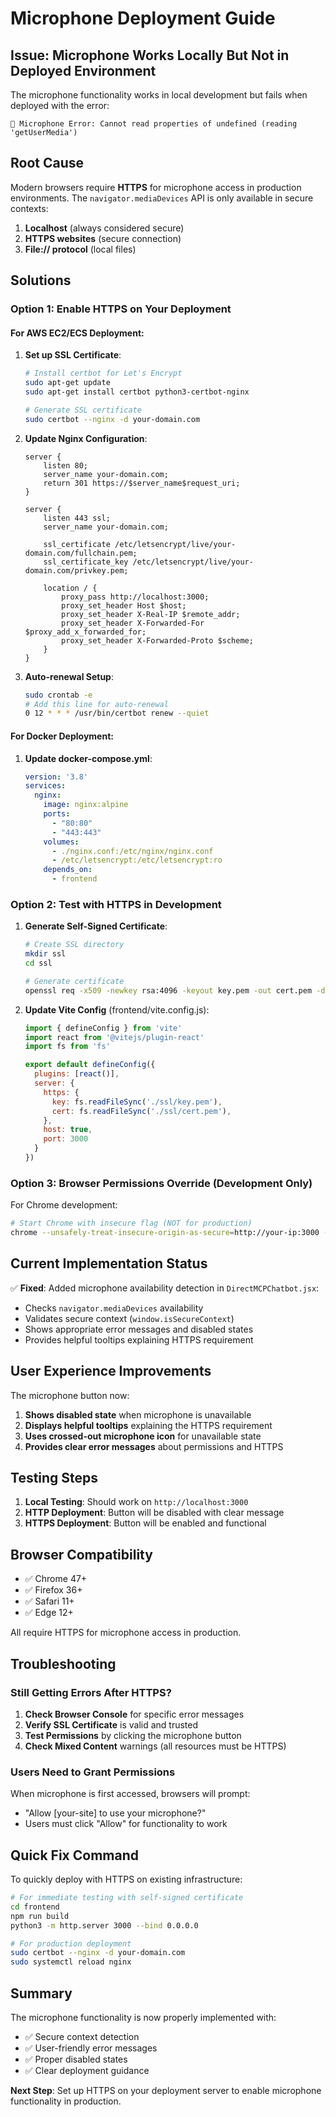 # Microphone Deployment Guide

## Issue: Microphone Works Locally But Not in Deployed Environment

The microphone functionality works in local development but fails when deployed with the error:
```
🎤 Microphone Error: Cannot read properties of undefined (reading 'getUserMedia')
```

## Root Cause

Modern browsers require **HTTPS** for microphone access in production environments. The `navigator.mediaDevices` API is only available in secure contexts:

1. **Localhost** (always considered secure)
2. **HTTPS websites** (secure connection)
3. **File:// protocol** (local files)

## Solutions

### Option 1: Enable HTTPS on Your Deployment

#### For AWS EC2/ECS Deployment:
1. **Set up SSL Certificate**:
   ```bash
   # Install certbot for Let's Encrypt
   sudo apt-get update
   sudo apt-get install certbot python3-certbot-nginx
   
   # Generate SSL certificate
   sudo certbot --nginx -d your-domain.com
   ```

2. **Update Nginx Configuration**:
   ```nginx
   server {
       listen 80;
       server_name your-domain.com;
       return 301 https://$server_name$request_uri;
   }
   
   server {
       listen 443 ssl;
       server_name your-domain.com;
       
       ssl_certificate /etc/letsencrypt/live/your-domain.com/fullchain.pem;
       ssl_certificate_key /etc/letsencrypt/live/your-domain.com/privkey.pem;
       
       location / {
           proxy_pass http://localhost:3000;
           proxy_set_header Host $host;
           proxy_set_header X-Real-IP $remote_addr;
           proxy_set_header X-Forwarded-For $proxy_add_x_forwarded_for;
           proxy_set_header X-Forwarded-Proto $scheme;
       }
   }
   ```

3. **Auto-renewal Setup**:
   ```bash
   sudo crontab -e
   # Add this line for auto-renewal
   0 12 * * * /usr/bin/certbot renew --quiet
   ```

#### For Docker Deployment:
1. **Update docker-compose.yml**:
   ```yaml
   version: '3.8'
   services:
     nginx:
       image: nginx:alpine
       ports:
         - "80:80"
         - "443:443"
       volumes:
         - ./nginx.conf:/etc/nginx/nginx.conf
         - /etc/letsencrypt:/etc/letsencrypt:ro
       depends_on:
         - frontend
   ```

### Option 2: Test with HTTPS in Development

1. **Generate Self-Signed Certificate**:
   ```bash
   # Create SSL directory
   mkdir ssl
   cd ssl
   
   # Generate certificate
   openssl req -x509 -newkey rsa:4096 -keyout key.pem -out cert.pem -days 365 -nodes
   ```

2. **Update Vite Config** (frontend/vite.config.js):
   ```javascript
   import { defineConfig } from 'vite'
   import react from '@vitejs/plugin-react'
   import fs from 'fs'
   
   export default defineConfig({
     plugins: [react()],
     server: {
       https: {
         key: fs.readFileSync('./ssl/key.pem'),
         cert: fs.readFileSync('./ssl/cert.pem'),
       },
       host: true,
       port: 3000
     }
   })
   ```

### Option 3: Browser Permissions Override (Development Only)

For Chrome development:
```bash
# Start Chrome with insecure flag (NOT for production)
chrome --unsafely-treat-insecure-origin-as-secure=http://your-ip:3000 --user-data-dir=/tmp/foo
```

## Current Implementation Status

✅ **Fixed**: Added microphone availability detection in `DirectMCPChatbot.jsx`:
- Checks `navigator.mediaDevices` availability
- Validates secure context (`window.isSecureContext`)
- Shows appropriate error messages and disabled states
- Provides helpful tooltips explaining HTTPS requirement

## User Experience Improvements

The microphone button now:
1. **Shows disabled state** when microphone is unavailable
2. **Displays helpful tooltips** explaining the HTTPS requirement
3. **Uses crossed-out microphone icon** for unavailable state
4. **Provides clear error messages** about permissions and HTTPS

## Testing Steps

1. **Local Testing**: Should work on `http://localhost:3000`
2. **HTTP Deployment**: Button will be disabled with clear message
3. **HTTPS Deployment**: Button will be enabled and functional

## Browser Compatibility

- ✅ Chrome 47+
- ✅ Firefox 36+
- ✅ Safari 11+
- ✅ Edge 12+

All require HTTPS for microphone access in production.

## Troubleshooting

### Still Getting Errors After HTTPS?

1. **Check Browser Console** for specific error messages
2. **Verify SSL Certificate** is valid and trusted
3. **Test Permissions** by clicking the microphone button
4. **Check Mixed Content** warnings (all resources must be HTTPS)

### Users Need to Grant Permissions

When microphone is first accessed, browsers will prompt:
- "Allow [your-site] to use your microphone?"
- Users must click "Allow" for functionality to work

## Quick Fix Command

To quickly deploy with HTTPS on existing infrastructure:

```bash
# For immediate testing with self-signed certificate
cd frontend
npm run build
python3 -m http.server 3000 --bind 0.0.0.0

# For production deployment
sudo certbot --nginx -d your-domain.com
sudo systemctl reload nginx
```

## Summary

The microphone functionality is now properly implemented with:
- ✅ Secure context detection
- ✅ User-friendly error messages  
- ✅ Proper disabled states
- ✅ Clear deployment guidance

**Next Step**: Set up HTTPS on your deployment server to enable microphone functionality in production.
